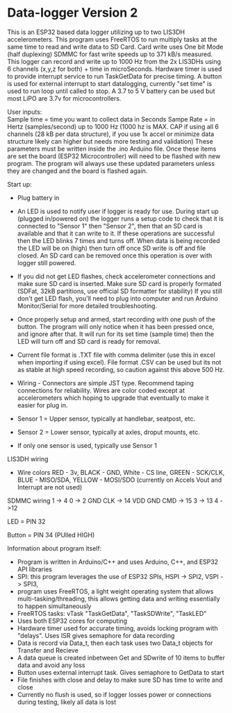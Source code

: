 # Data-logger Version 2
This is an ESP32 based data logger utilizing up to two LIS3DH accelerometers.  This program uses FreeRTOS to run multiply tasks at the same time to read and write data to SD Card.
Card write uses One bit Mode (half duplexing) SDMMC for fast write speeds up to 371 kB/s measured.  This logger can record and write up to 1000 Hz from the 2x LIS3DHs using 
6 channels (x,y,z for both) + time in microSeconds.  Hardware timer is used to provide interrupt service to run TaskGetData for precise timing. 
A button is used for external interrupt to start datalogging, currently "set time" is used to run loop until called to stop. 
A 3.7 to 5 V battery can be used but most LiPO are 3.7v for microcontrollers.  

User inputs:  
Sample time = time you want to collect data in Seconds
Sampe Rate = in Hertz (samples/second) up to 1000 Hz (1000 hz is MAX. CAP if using all 6 channels (28 kB per data structure), if you use 1x accel or minimize data structure likely 
can higher but needs more testing and validation)
These parameters must be written inside the .ino Arduino file.  Once these items are set the board (ESP32 Microcontroller) will need to be flashed with new program.  The program will always use these 
updated parameters unless they are changed and the board is flashed again.    

Start up:
- Plug battery in
- An LED is used to notify user if logger is ready for use.  During start up (plugged in/powered on) the logger runs a setup code to check that it is connected to "Sensor 1" then "Sensor 2", then 
that an SD card is available and that it can write to it.  If these operations are successful then the LED blinks 7 times and turns off.  When data is being recorded the LED will be on (high)
then turn off once SD write is off and file closed.  An SD card can be removed once this operation is over with logger still powered.  
- If you did not get LED flashes, check accelerometer connections and make sure SD card is inserted.  Make sure SD card is properly formated (SDFat, 32kB partitions, use official SD formatter for stability)
    If you still don't get LED flash, you'll need to plug into computer and run Arduino Monitor/Serial for more detailed troubleshooting.
- Once properly setup and armed, start recording with one push of the button.  The program will only notice when it has been pressed once, and ignore after that.  It will run for its set time (sample time) then the LED
will turn off and SD card is ready for removal.  
- Current file format is .TXT file with comma delimiter (use this in excel when importing if using excel).  File format .CSV can be used but its not as stable at high speed recording, so caution against this above 500 Hz. 

- Wiring - Connectors are simple JST type.  Recommend taping connections for reliability.  Wires are color coded except at accelerometers which hoping to upgrade that eventually to make it easier for plug in.
- Sensor 1 = Upper sensor, typically at handlebar, seatpost, etc.
- Sensor 2 = Lower sensor, typically at axles, droput mounts, etc.
- If only one sensor is used, typically use Sensor 1

LIS3DH wiring
- Wire colors 
RED - 3v, 
BLACK - GND, 
White - CS line, 
GREEN - SCK/CLK, 
BLUE - MISO/SDA, 
YELLOW - MOSI/SDO 
(currently on Accels Vout and Interrupt are not used)

SDMMC wiring
1 -> 4
0 -> 2
GND
CLK -> 14
VDD 
GND
CMD -> 15
3 -> 13
4 ->12

LED = PIN 32

Button = PIN 34 (PUlled HIGH)

Information about program itself:
- Program is written in Arduino/C++ and uses Arduino, C++, and ESP32 API libraries
- SPI:  this program leverages the use of ESP32 SPIs, HSPI -> SPI2, VSPI -> SPI3, 
- program uses FreeRTOS, a light weight operating system that allows multi-tasking/threading, this allows getting data and writing essentially to happen simultaneously 
- FreeRTOS tasks:  vTask "TaskGetData", "TaskSDWrite", "TaskLED"
- Uses both ESP32 cores for computing
- Hardware timer used for accurate timing, avoids locking program with "delays".  Uses ISR gives semaphore for data recording
- Data is record via Data_t, then each task uses two Data_t objects for Transfer and Recieve
- A data queue is created inbetween Get and SDwrite of 10 items to buffer data and avoid any loss
- Button uses external interrupt task.  Gives semaphore to GetData to start
- File finishes with close and delay to make sure SD has time to write and close
- Currently no flush is used, so if logger losses power or connections during testing, likely all data is lost






